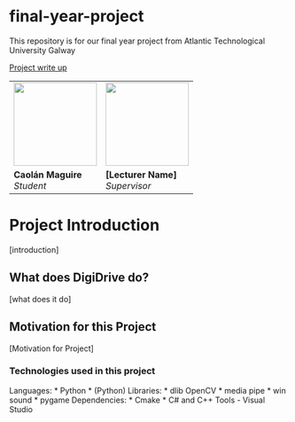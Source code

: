 # final-year-project
This repository is for our final year project from Atlantic Technological University Galway

<a href="https://docs.google.com/document/d/e/2PACX-1vRrSxWcVQKZepWYalG6M6VKSEBslYnqtnX8DPWjYuRNKFb-Kg_jSN7x4cI1bqm4sRtZvLQOVC8tHAGQ/pub">Project write up</a>

<table>
  <tr> 
    <td> <img src="https://avatars.githubusercontent.com/u/36414229?v=4" width="150px"/> </td>
    <td> 
      <img src="https://www.shutterstock.com/image-vector/vector-flat-illustration-grayscale-avatar-600nw-2281862025.jpg" width="150px"/> 
    </td>
  </tr>
  <tr>
    <td> <b>Caolán Maguire</b> <br/> <i>Student</i> </td>
    <td> <b>[Lecturer Name]</b> <br/> <i>Supervisor</i> </td>
  </tr>
</table>


<h1>Project Introduction</h1>
[introduction]

<h2>What does DigiDrive do?</h2>
[what does it do]

<h2>Motivation for this Project</h2>
[Motivation for Project]
<h3>Technologies used in this project</h3>
Languages:
* Python
* (Python) Libraries:
* dlib
OpenCV
* media pipe
* win sound
* pygame
Dependencies:
* Cmake
* C# and C++ Tools - Visual Studio
